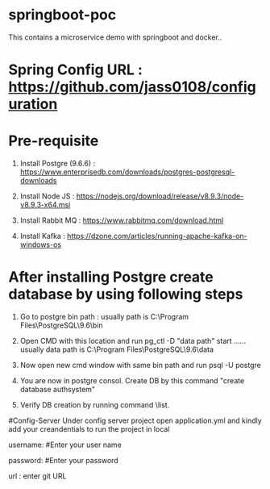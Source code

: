 # springboot-poc
This contains a microservice demo with springboot and docker..

# Spring Config URL : https://github.com/jass0108/configuration

# Pre-requisite
1) Install Postgre (9.6.6) : https://www.enterprisedb.com/downloads/postgres-postgresql-downloads

2) Install Node JS : https://nodejs.org/download/release/v8.9.3/node-v8.9.3-x64.msi

3) Install Rabbit MQ : https://www.rabbitmq.com/download.html

4) Install Kafka : https://dzone.com/articles/running-apache-kafka-on-windows-os


# After installing Postgre create database by using following steps
1) Go to postgre bin path : usually path is C:\Program Files\PostgreSQL\9.6\bin

2) Open CMD with this location and run pg_ctl -D "data path" start ...... usually data path is C:\Program Files\PostgreSQL\9.6\data

3) Now open new cmd window with same bin path and run psql -U postgre

4) You are now in postgre consol. Create DB by this command "create database authsystem"

5) Verify DB creation by running command \list.

#Config-Server
Under config server project open application.yml and kindly add your creandentials to run the project in local

username: #Enter your user name

password: #Enter your password 

url : enter git URL



